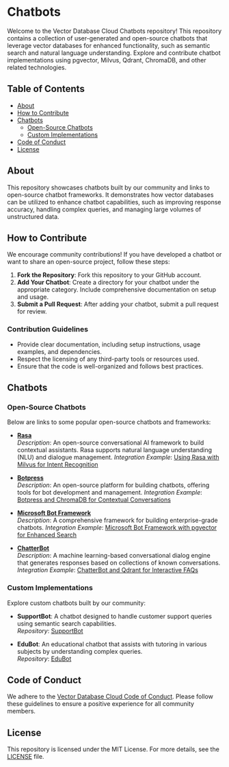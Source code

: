 # Chatbots

Welcome to the Vector Database Cloud Chatbots repository! This repository contains a collection of user-generated and open-source chatbots that leverage vector databases for enhanced functionality, such as semantic search and natural language understanding. Explore and contribute chatbot implementations using pgvector, Milvus, Qdrant, ChromaDB, and other related technologies.

## Table of Contents

- [About](#about)
- [How to Contribute](#how-to-contribute)
- [Chatbots](#chatbots)
  - [Open-Source Chatbots](#open-source-chatbots)
  - [Custom Implementations](#custom-implementations)
- [Code of Conduct](#code-of-conduct)
- [License](#license)

## About

This repository showcases chatbots built by our community and links to open-source chatbot frameworks. It demonstrates how vector databases can be utilized to enhance chatbot capabilities, such as improving response accuracy, handling complex queries, and managing large volumes of unstructured data.

## How to Contribute

We encourage community contributions! If you have developed a chatbot or want to share an open-source project, follow these steps:

1. **Fork the Repository**: Fork this repository to your GitHub account.
2. **Add Your Chatbot**: Create a directory for your chatbot under the appropriate category. Include comprehensive documentation on setup and usage.
3. **Submit a Pull Request**: After adding your chatbot, submit a pull request for review.

### Contribution Guidelines

- Provide clear documentation, including setup instructions, usage examples, and dependencies.
- Respect the licensing of any third-party tools or resources used.
- Ensure that the code is well-organized and follows best practices.

## Chatbots

### Open-Source Chatbots

Below are links to some popular open-source chatbots and frameworks:

- **[Rasa](https://github.com/RasaHQ/rasa)**  
  *Description*: An open-source conversational AI framework to build contextual assistants. Rasa supports natural language understanding (NLU) and dialogue management.
  *Integration Example*: [Using Rasa with Milvus for Intent Recognition](link-to-example)

- **[Botpress](https://github.com/botpress/botpress)**  
  *Description*: An open-source platform for building chatbots, offering tools for bot development and management.
  *Integration Example*: [Botpress and ChromaDB for Contextual Conversations](link-to-example)

- **[Microsoft Bot Framework](https://github.com/microsoft/botframework-sdk)**  
  *Description*: A comprehensive framework for building enterprise-grade chatbots.
  *Integration Example*: [Microsoft Bot Framework with pgvector for Enhanced Search](link-to-example)

- **[ChatterBot](https://github.com/gunthercox/ChatterBot)**  
  *Description*: A machine learning-based conversational dialog engine that generates responses based on collections of known conversations.
  *Integration Example*: [ChatterBot and Qdrant for Interactive FAQs](link-to-example)

### Custom Implementations

Explore custom chatbots built by our community:

- **SupportBot**: A chatbot designed to handle customer support queries using semantic search capabilities.  
  *Repository*: [SupportBot](link-to-repo)

- **EduBot**: An educational chatbot that assists with tutoring in various subjects by understanding complex queries.  
  *Repository*: [EduBot](link-to-repo)

## Code of Conduct

We adhere to the [Vector Database Cloud Code of Conduct](https://github.com/VectorDBCloud/Community/blob/main/CODE_OF_CONDUCT.md). Please follow these guidelines to ensure a positive experience for all community members.

## License

This repository is licensed under the MIT License. For more details, see the [LICENSE](LICENSE) file.
